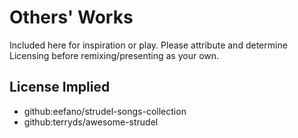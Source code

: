 # Others' Works
Included here for inspiration or play. Please attribute and determine Licensing before remixing/presenting as your own.

## License Implied
- github:eefano/strudel-songs-collection
- github:terryds/awesome-strudel
